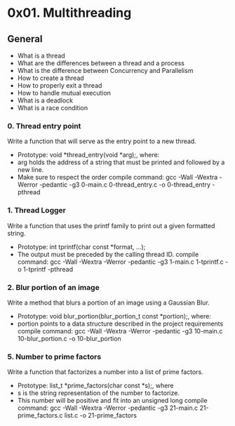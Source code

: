 # 0x01. Multithreading
## General
 - What is a thread
 - What are the differences between a thread and a process
 - What is the difference between Concurrency and Parallelism
 - How to create a thread
 - How to properly exit a thread
 - How to handle mutual execution
 - What is a deadlock
 - What is a race condition

### 0. Thread entry point
Write a function that will serve as the entry point to a new thread.
 - Prototype: void *thread_entry(void *arg);, where:
 - arg holds the address of a string that must be printed and followed by a new line.
 - Make sure to respect the order
compile command: gcc -Wall -Wextra -Werror -pedantic -g3 0-main.c 0-thread_entry.c -o 0-thread_entry -pthread

### 1. Thread Logger
Write a function that uses the printf family to print out a given formatted string.
 - Prototype: int tprintf(char const *format, ...);
 - The output must be preceded by the calling thread ID.
compile command: gcc -Wall -Wextra -Werror -pedantic -g3 1-main.c 1-tprintf.c -o 1-tprintf -pthread

### 2. Blur portion of an image
Write a method that blurs a portion of an image using a Gaussian Blur.
 - Prototype: void blur_portion(blur_portion_t const *portion);, where:
 - portion points to a data structure described in the project requirements
compile command: gcc -Wall -Wextra -Werror -pedantic -g3 10-main.c 10-blur_portion.c -o 10-blur_portion

### 5. Number to prime factors
Write a function that factorizes a number into a list of prime factors.
 - Prototype: list_t *prime_factors(char const *s);, where
 - s is the string representation of the number to factorize.
 - This number will be positive and fit into an unsigned long
compile command: gcc -Wall -Wextra -Werror -pedantic -g3 21-main.c 21-prime_factors.c list.c -o 21-prime_factors

